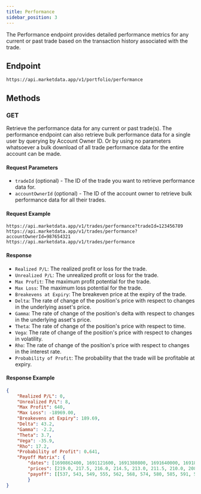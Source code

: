 ```yaml
---
title: Performance
sidebar_position: 3
---
```


The Performance endpoint provides detailed performance metrics for any current or past trade based on the transaction history associated with the trade.

## Endpoint

`https://api.marketdata.app/v1/portfolio/performance`

## Methods

### GET

Retrieve the performance data for any current or past trade(s). The performance endpoint can also retrieve bulk performance data for a single user by querying by Account Owner ID. Or by using no parameters whatsoever a bulk download of all trade performance data for the entire account can be made.

#### Request Parameters

- `tradeId` (optional) - The ID of the trade you want to retrieve performance data for.
- `accountOwnerId` (optional) - The ID of the account owner to retrieve bulk performance data for all their trades.

#### Request Example

    https://api.marketdata.app/v1/trades/performance?tradeId=123456789
    https://api.marketdata.app/v1/trades/performance?accountOwnerId=987654321
    https://api.marketdata.app/v1/trades/performance

#### Response

- `Realized P/L`: The realized profit or loss for the trade.
- `Unrealized P/L`: The unrealized profit or loss for the trade.
- `Max Profit`: The maximum profit potential for the trade.
- `Max Loss`: The maximum loss potential for the trade.
- `Breakevens at Expiry`: The breakeven price at the expiry of the trade.
- `Delta`: The rate of change of the position's price with respect to changes in the underlying asset's price.
- `Gamma`: The rate of change of the position's delta with respect to changes in the underlying asset's price.
- `Theta`: The rate of change of the position's price with respect to time.
- `Vega`: The rate of change of the position's price with respect to changes in volatility.
- `Rho`: The rate of change of the position's price with respect to changes in the interest rate.
- `Probability of Profit`: The probability that the trade will be profitable at expiry.

#### Response Example

```json
{
    "Realized P/L": 0,
    "Unrealized P/L": 8,
    "Max Profit": 640,
    "Max Loss": -18969.00,
    "Breakevens at Expiry": 189.69,
    "Delta": 43.2,
    "Gamma": -2.2,
    "Theta": 3.7,
    "Vega": -35.9,
    "Rho": 17.2,
    "Probability of Profit": 0.641,
    "Payoff Matrix": {
        "dates": [1690862400, 1691121600, 1691380800, 1691640000, 1691899200, 1692158400, 1692417600, 1692676800, 1692936000, 1693195200, 1693454400, 1693713600, 1693972800, 1694232000, 1694491200, 1694750400, 1695009600, 1695268800, 1695528000, 1695787200, 1696046400, 1696305600, 1696564800, 1696824000, 1697083200, 1697342400, 1697601600, 1697774400],
        "prices": [219.0, 217.5, 216.0, 214.5, 213.0, 211.5, 210.0, 208.5, 207.0, 205.5, 204.0, 202.5, 201.0, 199.5, 198.0, 196.5, 195.0, 193.5, 192.0, 190.5, 189.0, 187.5, 186.0, 184.5, 183.0, 181.5, 180.0],
        "payoff": [[537, 543, 549, 555, 562, 568, 574, 580, 585, 591, 597, 602, 607, 612, 617, 621, 625, 629, 632, 635, 637, 638, 639, 640, 640, 640, 640, 640], [522, 528, 535, 542, 548, 555, 562, 568, 575, 581, 587, 593, 599, 605, 611, 616, 621, 625, 629, 632, 635, 637, 639, 640, 640, 640, 640, 640], [504, 512, 519, 526, 533, 541, 548, 555, 562, 569, 576, 583, 590, 596, 603, 609, 615, 620, 625, 629, 633, 636, 638, 639, 640, 640, 640, 640], [485, 493, 500, 508, 516, 524, 532, 540, 548, 555, 563, 571, 579, 586, 593, 600, 607, 614, 620, 625, 630, 634, 637, 639, 640, 640, 640, 640], [463, 472, 480, 488, 497, 505, 514, 522, 531, 539, 548, 557, 565, 574, 582, 590, 598, 606, 613, 620, 626, 631, 635, 638, 639, 640, 640, 640], [439, 448, 457, 466, 475, 484, 493, 502, 511, 521, 530, 540, 549, 559, 568, 577, 586, 595, 604, 612, 620, 626, 632, 636, 639, 640, 640, 640], [412, 421, 431, 440, 450, 460, 469, 479, 489, 499, 510, 520, 530, 541, 551, 562, 572, 583, 593, 602, 612, 620, 628, 634, 638, 640, 640, 640], [383, 392, 402, 412, 422, 432, 443, 453, 464, 475, 486, 497, 509, 520, 532, 543, 555, 567, 579, 590, 601, 612, 622, 630, 636, 639, 640, 640], [350, 360, 370, 380, 391, 402, 413, 424, 435, 447, 459, 471, 483, 496, 508, 521, 534, 548, 561, 574, 588, 600, 613, 624, 633, 638, 640, 640], [314, 324, 335, 346, 357, 368, 379, 391, 403, 416, 428, 441, 454, 468, 481, 495, 510, 524, 539, 555, 570, 585, 600, 615, 627, 636, 640, 640], [274, 285, 296, 307, 318, 330, 342, 354, 367, 380, 393, 407, 421, 435, 450, 465, 480, 497, 513, 530, 548, 565, 584, 601, 618, 632, 640, 640], [230, 242, 253, 264, 276, 288, 301, 314, 327, 340, 354, 368, 383, 398, 413, 429, 446, 464, 482, 500, 520, 540, 561, 583, 605, 625, 639, 640], [183, 195, 206, 218, 230, 242, 255, 268, 282, 295, 310, 324, 340, 355, 372, 389, 406, 425, 444, 464, 486, 508, 532, 558, 585, 612, 635, 640], [132, 143, 155, 167, 179, 192, 205, 218, 232, 246, 261, 276, 291, 308, 325, 342, 361, 380, 400, 422, 445, 469, 495, 524, 556, 591, 627, 640], [77, 88, 100, 112, 124, 137, 150, 163, 177, 192, 206, 222, 238, 254, 271, 289, 308, 328, 349, 372, 396, 422, 450, 481, 517, 558, 608, 640], [17, 28, 40, 52, 64, 77, 90, 103, 117, 132, 147, 162, 178, 195, 212, 230, 249, 270, 291, 314, 338, 365, 394, 427, 465, 511, 572, 640], [-48, -36, -25, -13, -1, 12, 25, 38, 52, 66, 81, 96, 112, 129, 146, 164, 183, 203, 225, 248, 272, 299, 328, 361, 400, 447, 512, 640], [-116, -105, -94, -82, -70, -58, -45, -32, -19, -5, 10, 25, 40, 57, 74, 91, 110, 130, 151, 173, 197, 223, 251, 283, 320, 365, 425, 490], [-190, -179, -168, -157, -145, -133, -121, -108, -95, -81, -67, -53, -38, -22, -6, 11, 29, 48, 68, 89, 112, 137, 164, 193, 227, 266, 313, 340], [-268, -258, -247, -236, -225, -213, -201, -189, -177, -164, -150, -136, -122, -107, -92, -75, -58, -41, -22, -2, 19, 41, 65, 91, 120, 151, 182, 190], [-351, -341, -331, -320, -310, -299, -287, -276, -264, -252, -239, -226, -213, -199, -184, -169, -153, -137, -120, -102, -84, -64, -43, -21, 2, 24, 41, 40], [-439, -429, -419, -410, -400, -389, -379, -368, -357, -345, -334, -322, -309, -296, -283, -269, -255, -241, -226, -210, -194, -177, -160, -143, -126, -112, -106, -110], [-531, -522, -513, -504, -494, -485, -475, -465, -455, -445, -434, -423, -412, -400, -388, -376, -364, -351, -338, -325, -312, -298, -285, -273, -262, -255, -255, -260], [-627, -619, -611, -603, -594, -585, -577, -568, -558, -549, -539, -530, -520, -510, -499, -489, -479, -468, -457, -447, -436, -426, -417, -409, -403, -401, -405, -410], [-729, -721, -714, -706, -699, -691, -683, -675, -667, -659, -650, -642, -633, -625, -616, -607, -599, -590, -582, -574, -566, -559, -553, -549, -547, -549, -555, -560], [-834, -828, -821, -814, -808, -801, -794, -787, -780, -773, -766, -759, -752, -745, -738, -731, -724, -718, -712, -706, -701, -697, -694, -693, -695, -699, -705, -710], [-944, -938, -933, -927, -921, -915, -909, -904, -898, -892, -886, -881, -875, -869, -864, -859, -854, -850, -846, -842, -840, -838, -838, -839, -843, -848, -855, -860]]
        }
}
```

